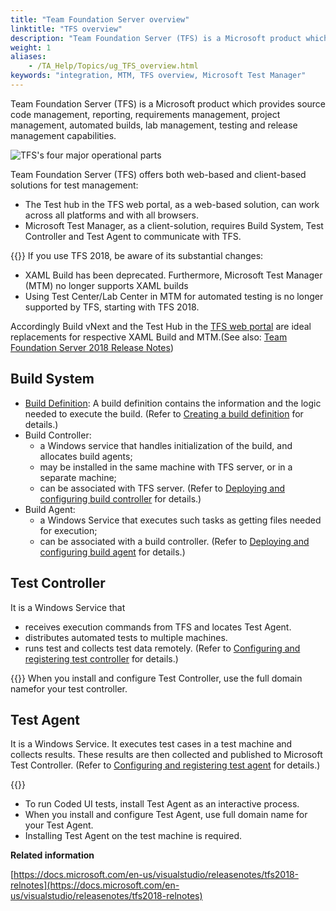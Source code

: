 ```yaml
--- 
title: "Team Foundation Server overview"
linktitle: "TFS overview"
description: "Team Foundation Server (TFS) is a Microsoft product which provides source code management, reporting, requirements management, project management, automated builds, lab management, testing and release management capabilities."
weight: 1
aliases: 
    - /TA_Help/Topics/ug_TFS_overview.html
keywords: "integration, MTM, TFS overview, Microsoft Test Manager"
---
```


Team Foundation Server \(TFS\) is a Microsoft product which provides source code management, reporting, requirements management, project management, automated builds, lab management, testing and release management capabilities.

![](/images/TA_Help/Images/TFS_Overview.png "TFS's four major operational parts")

Team Foundation Server \(TFS\) offers both web-based and client-based solutions for test management:

-   The Test hub in the TFS web portal, as a web-based solution, can work across all platforms and with all browsers.
-   Microsoft Test Manager, as a client-solution, requires Build System, Test Controller and Test Agent to communicate with TFS.

{{<note>}} If you use TFS 2018, be aware of its substantial changes:

-   XAML Build has been deprecated. Furthermore, Microsoft Test Manager \(MTM\) no longer supports XAML builds
-   Using Test Center/Lab Center in MTM for automated testing is no longer supported by TFS, starting with TFS 2018.

Accordingly Build vNext and the Test Hub in the [TFS web portal](/user-guide/integration-with-third-party-tools/tfs-integration/automated-testing-in-tfs-web-portal/) are ideal replacements for respective XAML Build and MTM.\(See also: [Team Foundation Server 2018 Release Notes](https://docs.microsoft.com/en-us/visualstudio/releasenotes/tfs2018-relnotes)\)

## Build System

-   [Build Definition](/user-guide/integration-with-third-party-tools/tfs-integration/on-premises-tfs-environment-configuration/installing-and-configuring-microsoft-components-for-on-premises-tfs/setting-up-a-build-server): A build definition contains the information and the logic needed to execute the build. \(Refer to [Creating a build definition](/user-guide/integration-with-third-party-tools/tfs-integration/on-premises-tfs-environment-configuration/installing-and-configuring-microsoft-components-for-on-premises-tfs/automating-a-test-case-in-mtm/creating-and-configuring-a-build-definition/creating-xaml-build) for details.\)
-   Build Controller:
    -   a Windows service that handles initialization of the build, and allocates build agents;
    -   may be installed in the same machine with TFS server, or in a separate machine;
    -   can be associated with TFS server. \(Refer to [Deploying and configuring build controller](/user-guide/integration-with-third-party-tools/tfs-integration/on-premises-tfs-environment-configuration/installing-and-configuring-microsoft-components-for-on-premises-tfs/setting-up-a-build-controller) for details.\)
-   Build Agent:
    -   a Windows Service that executes such tasks as getting files needed for execution;
    -   can be associated with a build controller. \(Refer to [Deploying and configuring build agent](/user-guide/integration-with-third-party-tools/tfs-integration/on-premises-tfs-environment-configuration/installing-and-configuring-microsoft-components-for-on-premises-tfs/setting-up-a-build-agent/) for details.\)

## Test Controller

It is a Windows Service that

-   receives execution commands from TFS and locates Test Agent.
-   distributes automated tests to multiple machines.
-   runs test and collects test data remotely. \(Refer to [Configuring and registering test controller](/user-guide/integration-with-third-party-tools/tfs-integration/on-premises-tfs-environment-configuration/installing-and-configuring-microsoft-components-for-on-premises-tfs/setting-up-the-mtm-test-controller) for details.\)

{{<remember>}} When you install and configure Test Controller, use the full domain namefor your test controller.

## Test Agent

It is a Windows Service. It executes test cases in a test machine and collects results. These results are then collected and published to Microsoft Test Controller. \(Refer to [Configuring and registering test agent](/user-guide/integration-with-third-party-tools/tfs-integration/on-premises-tfs-environment-configuration/installing-and-configuring-microsoft-components-for-on-premises-tfs/setting-up-the-mtm-test-agent) for details.\)

{{<remember>}}

-   To run Coded UI tests, install Test Agent as an interactive process.
-   When you install and configure Test Agent, use full domain name for your Test Agent.
-   Installing Test Agent on the test machine is required.



**Related information**  


[https://docs.microsoft.com/en-us/visualstudio/releasenotes/tfs2018-relnotes](https://docs.microsoft.com/en-us/visualstudio/releasenotes/tfs2018-relnotes)

